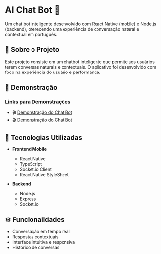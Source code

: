 # AI Chat Bot 🤖

Um chat bot inteligente desenvolvido com React Native (mobile) e Node.js (backend), oferecendo uma experiência de conversação natural e contextual em português.

## 📱 Sobre o Projeto

Este projeto consiste em um chatbot inteligente que permite aos usuários terem conversas naturais e contextuais. O aplicativo foi desenvolvido com foco na experiência do usuário e performance.

## 🎥 Demonstração

### Links para Demonstrações

- 🎬 [Demonstração do Chat Bot](https://i.giphy.com/media/v1.Y2lkPTc5MGI3NjExemVtaTJwYTlqenQ5dXk0YzA2MTNvdDQxNmE4NTZ4ZGcwa212ajE1ZyZlcD12MV9pbnRlcm5hbF9naWZfYnlfaWQmY3Q9Zw/JAHWtZuUsqsTjMLcUQ/giphy.gif)
- 🎬 [Demonstração do Chat Bot](https://i.giphy.com/media/v1.Y2lkPTc5MGI3NjExdjM5ejlndnowbnVsNGQyOGhtZ3I2emtwZjg3bjViZHdrMGtwcW82biZlcD12MV9pbnRlcm5hbF9naWZfYnlfaWQmY3Q9Zw/LFIWdwJm1r8wfu1Bq5/giphy.gif)

## 🚀 Tecnologias Utilizadas

- **Frontend Mobile**

  - React Native
  - TypeScript
  - Socket.io Client
  - React Native StyleSheet

- **Backend**
  - Node.js
  - Express
  - Socket.io

## ⚙️ Funcionalidades

- Conversação em tempo real
- Respostas contextuais
- Interface intuitiva e responsiva
- Histórico de conversas
